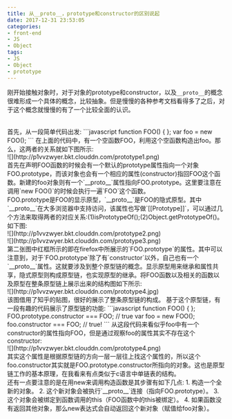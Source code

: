 ```yaml
---
title: 从__proto__，prototype和constructor的区别说起
date: 2017-12-31 23:53:05
categories:
- front-end
- JS
- Object
tags:
- JS
- Object
- prototype
---
```

刚开始接触对象时，对于对象的prototype和constructor，以及`__proto__`的概念很难形成一个具体的概念，比较抽象。但是慢慢的各种参考文档看得多了之后，对于这个概念就慢慢的有了一个比较全面的认识。
<!-- more -->
<br>
首先，从一段简单代码出发:
```javascript
function FOO() {
};
var foo = new FOO();
```
在上面的代码中，有一个空函数FOO，利用这个空函数构造出foo。那么，这两者的关系就如下图所示:<br>
![](http://p1vvzwyer.bkt.clouddn.com/prototype1.png)<br>
首先在声明FOO函数的时候会有一个默认的prototype属性指向一个对象FOO.prototype，而该对象也会有一个相应的属性(constructor)指回FOO这个函数。新建的foo对象则有一个`__proto__`属性指向FOO.prototype。这里要注意在调用`new FOO()`的时候会执行一遍`FOO`这个函数。<br>
FOO.prototype是FOO的显示原型，`__proto__`是FOO的隐式原型。其中`__proto__`在大多浏览器中支持访问，该属性也写做`[[Prototype]]`，可以通过几个方法来取得两者的对应关系:(1)isPrototypeOf();(2)Object.getPrototypeOf()。
如下图:<br>
![](http://p1vvzwyer.bkt.clouddn.com/prototype2.png)<br>
![](http://p1vvzwyer.bkt.clouddn.com/prototype3.png)<br>
第二张图中红框所示的即在firefox中所展示的`FOO.prototype`的属性。其中可以注意到，对于`FOO.prototype`除了有`constructor`以外，自己也有一个`__proto__`属性。这就要涉及到整个原型链的概念。显示原型用来继承和属性共享，隐式原型则构成原型链，也实现原型的继承。将FOO函数以及相关的函数以及原型在整条原型链上展示出来的结构图如下所示:<br>
![](http://p1vvzwyer.bkt.clouddn.com/prototype4.jpg)<br>
该图借用了知乎的贴图，很好的展示了整条原型链的构成。
基于这个原型链，有一段有趣的代码展示了原型链的功能:
```javascript
function FOO() {    
};
FOO.prototype.constructor === FOO; // true
var foo = new FOO();
foo.constructor === FOO; // true!
```
从这段代码来看似乎foo中有一个constructor的属性指向FOO，但是通过观察foo的属性其实不存在这个constructor:<br>
![](http://p1vvzwyer.bkt.clouddn.com/prototype4.png)<br>
其实这个属性是根据原型链的方向一层一层往上找这个属性的，所以这个foo.constructor其实就是FOO.prototype.constructor所指向的对象。这也是原型链工作的基本原理，在我看来有点类似于c语言中单链表的结构。<br>
还有一点要注意的是在用new来调用构造函数是其步骤有如下几点:
1. 构造一个全新的对象。
2. 这个新对象会被执行`__proto__`连接（指向FOO.prototype）。
3. 这个对象会被绑定到函数调用的this（FOO函数中的this被绑定）。
4. 如果函数没有返回其他对象，那么new表达式会自动返回这个新对象（赋值给foo对象）。
